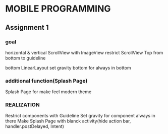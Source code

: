 # MOBILE PROGRAMMING

## Assignment 1

### goal
horizontal & vertical ScrollView with ImageView
restrict ScrollView Top from bottom to guideline

bottom LinearLayout set gravity bottom for always in bottom

### additional function(Splash Page)
Splash Page for make feel modern theme

### REALIZATION
Restrict components with Guideline
Set gravity for component always in there
Make Splash Page with blanck activity(hide action bar, handler.postDelayed, Intent) 